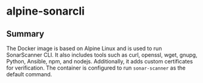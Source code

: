 # alpine-sonarcli

## Summary

The Docker image is based on Alpine Linux and is used to run SonarScanner CLI. It also includes tools such as curl, openssl, wget, gnupg, Python, Ansible, npm, and nodejs. Additionally, it adds custom certificates for verification. The container is configured to run `sonar-scanner` as the default command.
